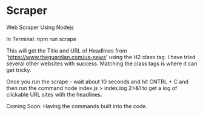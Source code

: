 # Scraper
 Web Scraper Using Nodejs


In Terminal: npm run scrape

This will get the Title and URL of Headlines from 'https://www.theguardian.com/us-news' using the H2 class tag.
I have tried several other websites with success. Matching the class tags is where it can get tricky.

Once you run the scrape - wait about 10 seconds and hit CNTRL + C and then run the command node index.js > index.log 2>&1 to get a log 
of clickable URL sites with the headlines.


Coming Soon: Having the commands built into the code.
